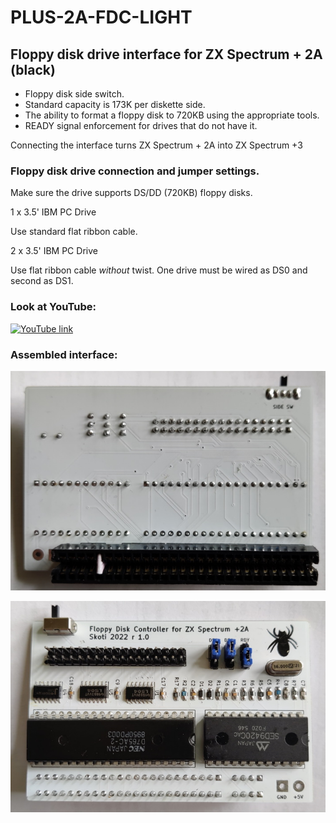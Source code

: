 # PLUS-2A-FDC-LIGHT
## Floppy disk drive interface for ZX Spectrum + 2A (black)

* Floppy disk side switch.
* Standard capacity is 173K per diskette side.
* The ability to format a floppy disk to 720KB using the appropriate tools.
* READY signal enforcement for drives that do not have it.

Connecting the interface turns ZX Spectrum + 2A into ZX Spectrum +3

### Floppy disk drive connection and jumper settings.

Make sure the drive supports DS/DD (720KB) floppy disks. 

1 x 3.5' IBM PC Drive

Use standard flat ribbon cable. 

2 x 3.5' IBM PC Drive

Use flat ribbon cable *without* twist. One drive must be wired as DS0 and second as DS1.

### Look at YouTube:
[![YouTube link](https://img.youtube.com/vi/KGCfneKMlBE/0.jpg)](https://www.youtube.com/watch?v=KGCfneKMlBE)

### Assembled interface:
![Plus 2A FDC Light Front](/photos/plus2a_fdc_light02_s.jpg)

![Plus 2A FDC Light Back](/photos/plus2a_fdc_light01_s.jpg)
